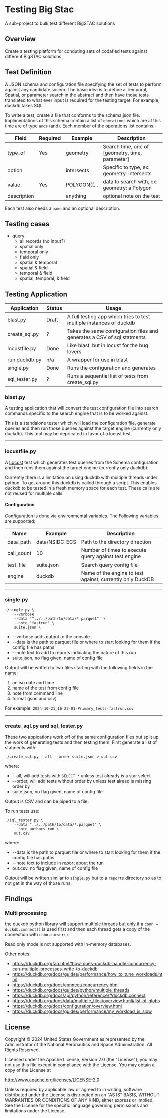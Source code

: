 # Testing Big Stac

A sub-project to bulk test different BigSTAC solutions

## Overview

Create a testing platform for conduting sets of codafied tests against different BigSTAC solutions.

## Test Definition

A JSON schema and configuration file specifying the set of tests to perform against any candidate sysem. The basic idea is to define a Temporal, Spatial, or parameter search in the abstract and then have those tests translated to what ever input is required for the testing target. For example, duckdb takes SQL.

To write a test, create a file that conforms to the schema.json file. Implimentations of this schema contain a list of `operations` which are at this time are of type `ands` (and). Each member of the operations list contains:

| Field       | Required | Example      | Description |
| ----------- | -------- | ------------ | ----------- |
| type_of     | Yes      | geometry     | Search time, one of [geometry, time, parameter]
| option      |          | intersects   | Specific to type, ex: geometry: intersects
| value       | Yes      | POLYGON((... | data to search with, ex: geometry: a Polygon
| description |          | anything     | optional note on the test

Each test also needs a `name` and an optional description.

## Testing cases

* query
	* all records (no input?)
	* spatial only
	* temporal only
	* field only
	* spatial & temporal
	* spatial & field
	* temporal & field
	* spatial, temporal, & field

## Testing Application

| Application   | Status | Usage
| ------------- | ------ | ----
| blast.py      | Draft  | A full testing app which tries to test multiple instances of duckdb
| create_sql.py | ?      | Takes the same configuration files and generates a CSV of sql statments
| locustfile.py | Done   | Like blast, but in locust for the bug lovers
| run.duckdb.py | n/a    | A wrapper for use in blast
| single.py     | Done   | Runs the configuration and generates
| sql_tester.py | ?      | Runs a sequential list of tests from create_sql.py


### blast.py

A testing application that will convert the test configuration file into search commands specific to the search engine that is to be worked against.

This is a standalone tester which will load the configuration file, generate queries and then run those queries against the target engine (currently only duckdb). This tool may be depricated in favor of a locust test.

---

### locustfile.py

A [Locust](https://locust.io/) test which generates test queries from the Schema configuration and then runs them against the target engine (currently only duckdb).

Currently there is a limitation on using duckdb with multiple threads under python. To get around this duckdb is called through a script. This enables duckdb to be tested in a fresh memory space for each test. These calls are not reused for multiple calls.

#### Configuration

Configuration is done via environmental variables. The Following variables are supported:

| Name       | Example        | Description |
| ---------- | -------------- | ----------- |
| data_path  | data/NSIDC_ECS | Path to the directory direction
| call_count | 10             | Number of times to execute query against test engine
| test_file  | suite.json     | Search query config file
| engine     | duckdb         | Name of the engine to test against, currently only DuckDB

---

### single.py

	./single.py \
		--verbose
		--data '"../../path/to/data/*.parquet"' \
		--note 'fastrun' \
		suite.json \

* --verbose adds output to the console
* --data is the path to parquet file or where to start looking for them if the config file has paths
* --note text to add to reports indicating the nature of this run
* suite.json, no flag given, name of config file

Output will be written to two files starting with the following fields in the name:
1. an iso date and time
2. name of the test from config file
3. note from command line
4. format (json and csv)

For example: `2024-10-21_16-22-01-Primary_tests-fastrun.csv`

---

### create_sql.py and sql_tester.py

These two applcations work off of the same configuration files but split up the work of generating tests and then testing them. First generate a list of statments with:

	./create_sql.py --all --order suite.json > out.csv

where:
* --all, will add tests with `SELECT *` unless test already is a star select
* --order, will add tests without order by unless test alread is missing order by
* suite.json, no flag given, name of config file

Output is CSV and can be piped to a file.

To run tests use:

	./sql_tester.py \
		--data "../../path/to/data/*.parquet" \
		--note authors-run \
		out.csv

where:
* --data is the path to parquet file or where to start looking for them if the config file has paths
* --note text to include in report about the run
* out.csv, no flag given, name of config file

Output will be written similar to `single.py` but to a `reports` directory so as to not get in the way of those runs.

## Findings

### Multi processing

the duckdb python library will support multiple threads but only if a `conn = duckdb.connect()` is used first and then each thread gets a copy of the connection with `conn.cursor()`.

Read only mode is not supported with in-memory databases.

Other notes:

* https://duckdb.org/faq.html#how-does-duckdb-handle-concurrency-can-multiple-processes-write-to-duckdb
* https://duckdb.org/docs/guides/performance/how_to_tune_workloads.html
* https://duckdb.org/docs/connect/concurrency.html
* https://duckdb.org/docs/guides/python/multiple_threads
* https://duckdb.org/docs/api/python/reference/#duckdb.connect
* https://duckdb.org/docs/data/multiple_files/overview.html#list-of-globs
* https://duckdb.org/docs/configuration/overview.html
* https://duckdb.org/docs/guides/performance/my_workload_is_slow

## License
Copyright &copy; 2024 United States Government as represented by the Administrator of the National Aeronautics and Space Administration. All Rights Reserved.

Licensed under the Apache License, Version 2.0 (the "License"); you may not use this file except in compliance with the License. You may obtain a copy of the License at

http://www.apache.org/licenses/LICENSE-2.0

Unless required by applicable law or agreed to in writing, software distributed under the License is distributed on an "AS IS" BASIS, WITHOUT WARRANTIES OR CONDITIONS OF ANY KIND, either express or implied. See the License for the specific language governing permissions and limitations under the License.
